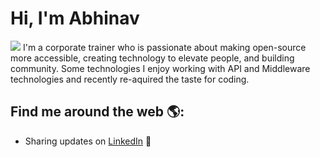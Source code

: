 # Hi, I'm Abhinav

<img src="https://media-exp1.licdn.com/dms/image/C5103AQGk6TGVxFXy_w/profile-displayphoto-shrink_800_800/0/1517507993441?e=1620259200&v=beta&t=CnigDgG3OILf0aCA0OTrU1pz_NwYAywMeK6FrkbSiKw" >
I'm a corporate trainer who is passionate about making open-source more accessible, creating technology to elevate people, and building community. Some technologies I enjoy working with API and Middleware technologies and recently re-aquired the taste for coding. 


## Find me around the web 🌎: 
- Sharing updates on <a href="https://www.linkedin.com/in/abhinav-patel">LinkedIn</a> 💼
